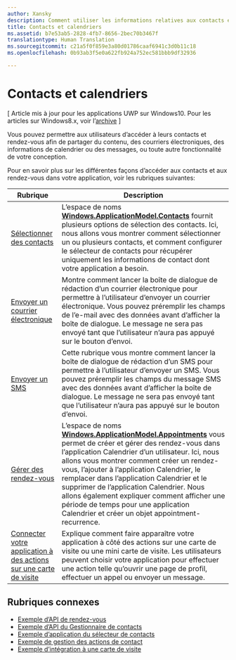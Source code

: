 ```yaml
---
author: Xansky
description: Comment utiliser les informations relatives aux contacts et calendriers dans votre application UWP.
title: Contacts et calendriers
ms.assetid: b7e53ab5-2828-4fb7-8656-2bec70b3467f
translationtype: Human Translation
ms.sourcegitcommit: c21a5f0f859e3a80d01786caaf6941c3d0b11c18
ms.openlocfilehash: 0b93ab3f5e0a622fb924a752ec581bbb9df32936

---
```


# Contacts et calendriers

\[ Article mis à jour pour les applications UWP sur Windows10. Pour les articles sur Windows8.x, voir l’[archive](http://go.microsoft.com/fwlink/p/?linkid=619132) \]

Vous pouvez permettre aux utilisateurs d’accéder à leurs contacts et rendez-vous afin de partager du contenu, des courriers électroniques, des informations de calendrier ou des messages, ou toute autre fonctionnalité de votre conception.

Pour en savoir plus sur les différentes façons d’accéder aux contacts et aux rendez-vous dans votre application, voir les rubriques suivantes:

| Rubrique | Description |
|-------|-------------|
| [Sélectionner des contacts](selecting-contacts.md) | L’espace de noms [<strong>Windows.ApplicationModel.Contacts</strong>](https://msdn.microsoft.com/library/windows/apps/BR225002) fournit plusieurs options de sélection des contacts. Ici, nous allons vous montrer comment sélectionner un ou plusieurs contacts, et comment configurer le sélecteur de contacts pour récupérer uniquement les informations de contact dont votre application a besoin. |
| [Envoyer un courrier électronique](sending-email.md) | Montre comment lancer la boîte de dialogue de rédaction d’un courrier électronique pour permettre à l’utilisateur d’envoyer un courrier électronique. Vous pouvez préremplir les champs de l’e-mail avec des données avant d’afficher la boîte de dialogue. Le message ne sera pas envoyé tant que l’utilisateur n’aura pas appuyé sur le bouton d’envoi. |
| [Envoyer un SMS](sending-an-sms-message.md) | Cette rubrique vous montre comment lancer la boîte de dialogue de rédaction d’un SMS pour permettre à l’utilisateur d’envoyer un SMS. Vous pouvez préremplir les champs du message SMS avec des données avant d’afficher la boîte de dialogue. Le message ne sera pas envoyé tant que l’utilisateur n’aura pas appuyé sur le bouton d’envoi. |
| [Gérer des rendez-vous](managing-appointments.md) | L’espace de noms [<strong>Windows.ApplicationModel.Appointments</strong>](https://msdn.microsoft.com/library/windows/apps/Dn263359) vous permet de créer et gérer des rendez-vous dans l’application Calendrier d’un utilisateur. Ici, nous allons vous montrer comment créer un rendez-vous, l’ajouter à l’application Calendrier, le remplacer dans l’application Calendrier et le supprimer de l’application Calendrier. Nous allons également expliquer comment afficher une période de temps pour une application Calendrier et créer un objet appointment-recurrence. |
| [Connecter votre application à des actions sur une carte de visite](integrating-with-contacts.md) | Explique comment faire apparaître votre application à côté des actions sur une carte de visite ou une mini carte de visite. Les utilisateurs peuvent choisir votre application pour effectuer une action telle qu’ouvrir une page de profil, effectuer un appel ou envoyer un message. |

 

## Rubriques connexes

* [Exemple d’API de rendez-vous](http://go.microsoft.com/fwlink/p/?linkid=309836)
* [Exemple d’API du Gestionnaire de contacts](http://go.microsoft.com/fwlink/p/?LinkID=310079)
* [Exemple d’application du sélecteur de contacts](http://go.microsoft.com/fwlink/p/?linkid=231575)
* [Exemple de gestion des actions de contact](http://go.microsoft.com/fwlink/p/?LinkID=320151)
* [Exemple d’intégration à une carte de visite](https://github.com/Microsoft/Windows-universal-samples/tree/master/Samples/ContactCardIntegration)



<!--HONumber=Nov16_HO1-->


